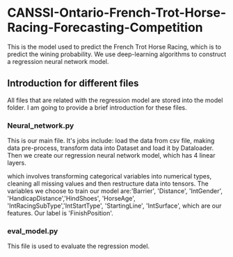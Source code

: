 # CANSSI-Ontario-French-Trot-Horse-Racing-Forecasting-Competition
This is the model used to predict the French Trot Horse Racing, 
which is to predict the wining probability.
We use deep-learning algorithms to construct a regression neural network model.

## Introduction for different files
All files that are related with the regression model are stored into the model folder.
I am going to provide a brief introduction for these files.
### Neural_network.py
This is our main file. It's jobs include: load the data from csv file, 
making data pre-process, transform data into Dataset and load it by Dataloader.
Then we create our regression neural network model, which has 4 linear layers.

which involves transforming categorical variables into
numerical types, cleaning all missing values and then restructure data into tensors.
The variables we choose to train our model are:'Barrier', 'Distance', 'IntGender', 
'HandicapDistance','HindShoes', 'HorseAge', 'IntRacingSubType','IntStartType', 
'StartingLine', 'IntSurface', which are our features. Our label is 'FinishPosition'.

### eval_model.py
This file is used to evaluate the regression model.

